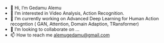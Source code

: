 - 👋 Hi, I’m  Gedamu Alemu
- 👀 I’m interested in Video Analysis, Action Recognition.
- 🌱 I’m currently working on  Advanced Deep Learning  for Human Action recogntion ( GAN, Attention, Domain Adaption, TRansformer)
- 💞️ I’m looking to collaborate on ...
- 📫 How to reach me alemugedamu@gmail.com
<!---
GedamuA/GedamuA is a ✨ special ✨ repository because its `README.md` (this file) appears on your GitHub profile.
You can click the Preview link to take a look at your changes.
--->
